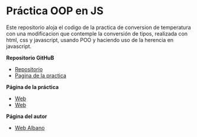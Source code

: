 ﻿# Práctica OOP en JS

Este repositorio aloja el codigo de la practica de conversion de temperatura con una modificacion que contemple la conversión de tipos, realizada con html, css y javascript, usando POO y haciendo uso de la herencia en javascript.


**Repositorio GitHuB**

* [Repositorio](https://github.com/ajyanreyu/object-oriented-programming-in-js-norbertoalbano)
* [Pagina de la practica](http://alu0100611519.github.io/eliminacion-del-switch-norberto_albano)

**Página de la práctica**

* [Web](http://ajyanreyu.github.io/object-oriented-programming-in-js-norbertoalbano)
* [Web](http://alu0100611519.github.io/object-oriented-programming-in-js-norbertoalbano)

**Página del autor**

* [Web Albano](http://ajyanreyu.github.io/)


